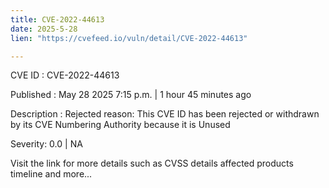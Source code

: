```yaml
---
title: CVE-2022-44613
date: 2025-5-28
lien: "https://cvefeed.io/vuln/detail/CVE-2022-44613"

---
```


CVE ID : CVE-2022-44613

Published :  May 28
2025
7:15 p.m. | 1 hour
45 minutes ago

Description : Rejected reason: This CVE ID has been rejected or withdrawn by its CVE Numbering Authority because it is Unused

Severity: 0.0 | NA

Visit the link for more details
such as CVSS details
affected products
timeline
and more...
